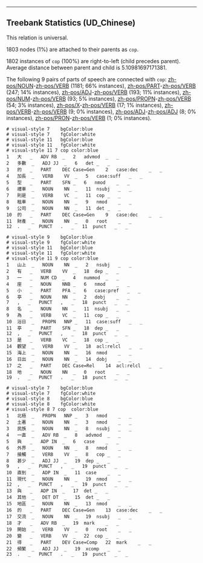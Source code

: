 

--------------------------------------------------------------------------------

## Treebank Statistics (UD_Chinese)

This relation is universal.

1803 nodes (1%) are attached to their parents as `cop`.

1802 instances of `cop` (100%) are right-to-left (child precedes parent).
Average distance between parent and child is 5.10981697171381.

The following 9 pairs of parts of speech are connected with `cop`: [zh-pos/NOUN]()-[zh-pos/VERB]() (1181; 66% instances), [zh-pos/PART]()-[zh-pos/VERB]() (247; 14% instances), [zh-pos/ADJ]()-[zh-pos/VERB]() (193; 11% instances), [zh-pos/NUM]()-[zh-pos/VERB]() (93; 5% instances), [zh-pos/PROPN]()-[zh-pos/VERB]() (54; 3% instances), [zh-pos/X]()-[zh-pos/VERB]() (17; 1% instances), [zh-pos/VERB]()-[zh-pos/VERB]() (9; 0% instances), [zh-pos/ADJ]()-[zh-pos/ADJ]() (8; 0% instances), [zh-pos/PRON]()-[zh-pos/VERB]() (1; 0% instances).


~~~ conllu
# visual-style 7	bgColor:blue
# visual-style 7	fgColor:white
# visual-style 11	bgColor:blue
# visual-style 11	fgColor:white
# visual-style 11 7 cop	color:blue
1	大	_	ADV	RB	_	2	advmod	_	_
2	多數	_	ADJ	JJ	_	6	det	_	_
3	的	_	PART	DEC	Case=Gen	2	case:dec	_	_
4	加長	_	VERB	VV	_	5	case:suff	_	_
5	型	_	PART	SFN	_	6	nmod	_	_
6	禮車	_	NOUN	NN	_	11	nsubj	_	_
7	則是	_	VERB	VC	_	11	cop	_	_
8	租車	_	NOUN	NN	_	9	nmod	_	_
9	公司	_	NOUN	NN	_	11	det	_	_
10	的	_	PART	DEC	Case=Gen	9	case:dec	_	_
11	財產	_	NOUN	NN	_	0	root	_	_
12	.	_	PUNCT	.	_	11	punct	_	_

~~~


~~~ conllu
# visual-style 9	bgColor:blue
# visual-style 9	fgColor:white
# visual-style 11	bgColor:blue
# visual-style 11	fgColor:white
# visual-style 11 9 cop	color:blue
1	山上	_	NOUN	NN	_	2	nsubj	_	_
2	有	_	VERB	VV	_	18	dep	_	_
3	一	_	NUM	CD	_	4	nummod	_	_
4	座	_	NOUN	NNB	_	6	nmod	_	_
5	小	_	PART	PFA	_	6	case:pref	_	_
6	亭	_	NOUN	NN	_	2	dobj	_	_
7	,	_	PUNCT	,	_	18	punct	_	_
8	名	_	NOUN	NN	_	11	nsubj	_	_
9	為	_	VERB	VC	_	11	cop	_	_
10	浴日	_	PROPN	NNP	_	11	case:suff	_	_
11	亭	_	PART	SFN	_	18	dep	_	_
12	,	_	PUNCT	,	_	18	punct	_	_
13	是	_	VERB	VC	_	18	cop	_	_
14	觀望	_	VERB	VV	_	18	acl:relcl	_	_
15	海上	_	NOUN	NN	_	16	nmod	_	_
16	日出	_	NOUN	NN	_	14	dobj	_	_
17	之	_	PART	DEC	Case=Rel	14	acl:relcl	_	_
18	地	_	NOUN	NN	_	0	root	_	_
19	.	_	PUNCT	.	_	18	punct	_	_

~~~


~~~ conllu
# visual-style 7	bgColor:blue
# visual-style 7	fgColor:white
# visual-style 8	bgColor:blue
# visual-style 8	fgColor:white
# visual-style 8 7 cop	color:blue
1	北極	_	PROPN	NNP	_	3	nmod	_	_
2	土著	_	NOUN	NN	_	3	nmod	_	_
3	民族	_	NOUN	NN	_	8	nsubj	_	_
4	一直	_	ADV	RB	_	8	advmod	_	_
5	與	_	ADP	IN	_	6	case	_	_
6	外界	_	NOUN	NN	_	8	nmod	_	_
7	接觸	_	VERB	VV	_	8	cop	_	_
8	甚少	_	ADJ	JJ	_	19	dep	_	_
9	,	_	PUNCT	,	_	19	punct	_	_
10	直到	_	ADP	IN	_	11	case	_	_
11	現代	_	NOUN	NN	_	19	nmod	_	_
12	,	_	PUNCT	,	_	19	punct	_	_
13	與	_	ADP	IN	_	17	det	_	_
14	其他	_	DET	DT	_	15	det	_	_
15	地區	_	NOUN	NN	_	13	nmod	_	_
16	的	_	PART	DEC	Case=Gen	13	case:dec	_	_
17	交流	_	NOUN	NN	_	19	nsubj	_	_
18	才	_	ADV	RB	_	19	mark	_	_
19	開始	_	VERB	VV	_	0	root	_	_
20	變	_	VERB	VV	_	22	cop	_	_
21	得	_	PART	DEV	Case=Comp	22	mark	_	_
22	頻繁	_	ADJ	JJ	_	19	xcomp	_	_
23	.	_	PUNCT	.	_	19	punct	_	_

~~~


